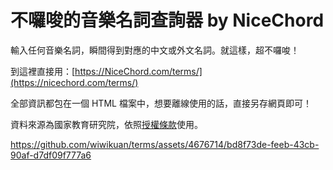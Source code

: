 # 不囉唆的音樂名詞查詢器 by NiceChord

輸入任何音樂名詞，瞬間得到對應的中文或外文名詞。就這樣，超不囉唆！

到這裡直接用：[https://NiceChord.com/terms/](https://nicechord.com/terms/)

全部資訊都包在一個 HTML 檔案中，想要離線使用的話，直接另存網頁即可！

資料來源為國家教育研究院，依照[授權條款](https://terms.naer.edu.tw/mysite/about/2/)使用。

https://github.com/wiwikuan/terms/assets/4676714/bd8f73de-feeb-43cb-90af-d7df09f777a6


